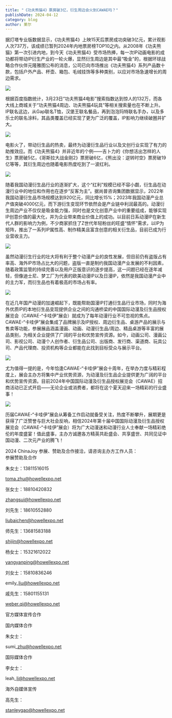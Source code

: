 ```yaml
---
title: "《功夫熊猫4》票房破3亿，衍生周边会火到CAWAE吗？"
publishDate: 2024-04-12
category: blog
author: 莱尔
---
```


据灯塔专业版数据显示，《功夫熊猫4》上映15天后票房成功突破3亿元，累计观影人次737万，该成绩已暂列2024年内地票房榜TOP10之内。从2008年《功夫熊猫》第一次引进内地，到今天《功夫熊猫4》受市场热捧，每一次IP动画电影的成功都将带动IP衍生产业的一轮火爆，显然衍生周边是其中最“吸金”的，根据环球战略合作伙伴元隆雅图公布的消息，公司已向市场推出《功夫熊猫4》系列产品数十款，包括户外产品、杯壶、箱包、毛绒挂饰等多种类别，以应对市场急速增长的周边需求。

![](https://ec-net-1251389766.cos.ap-shanghai.myqcloud.com/wp-content/uploads/2024/04/20240412162139826-576x1024.jpg)

根据百度指数统计，3月23日“功夫熊猫4电影”搜索指数达到惊人的132万，而各大线上商城关于“功夫熊猫4周边、功夫熊猫4玩具”等相关搜索量也在不断上升。IP联名这边，从Gap联名T恤，汉堡王联名餐品，再到泡泡玛特联名手办，以及多乐士的联名涂料，其品类覆盖已经实现了更为广泛的覆盖，IP影响力继续破圈并扩大。

![](https://ec-net-1251389766.cos.ap-shanghai.myqcloud.com/wp-content/uploads/2024/04/20240412162143917-873x1024.jpg)

电影火了，带动衍生品的热卖，最终为动漫衍生品行业以及文创行业实现了有力的助推效应。而《功夫熊猫4》并非近年的个例——吉卜力的《你想活出怎样的人生》票房破5亿，《哥斯拉大战金刚2》票房破6亿，《熊出没：逆转时空》票房破19亿等等，其衍生周边也随着电影热度吃到了一波红利。

![](https://ec-net-1251389766.cos.ap-shanghai.myqcloud.com/wp-content/uploads/2024/04/20240412162145163.jpg)

随着我国动漫衍生品行业的逐渐扩大，这个“红利”规模已经不容小觑，衍生品在动漫行业中的地位和作用也在逐步“反客为主”。据尚普咨询集团数据显示，2022年我国动漫衍生品市场规模达到920亿元，同比增长15%；2023年我国动漫产业总产值突破4000亿元，而下游衍生变现环节依然会是产业链中利润最高的。动漫衍生周边产业不仅仅是吸金能力强，同时也是文化创意产业中的重要组成，能够实现IP创意价值的最大化，并为企业带来商业价值上的成功。以目前日系动漫IP在新生代人群的影响力为例，不少商家抓住了Z世代年轻粉丝的旺盛“情怀”需求，以IP为矩阵，推出了一系列IP属性高、制作精美且富含创意的相关衍生品，目前已成为行业营收主力。

![](https://ec-net-1251389766.cos.ap-shanghai.myqcloud.com/wp-content/uploads/2024/04/20240412162153118.jpg)

虽然动漫衍生行业的壮大将有利于整个动漫产业的良性发展，但目前仍有盗版占有率高、海外IP市场占比大的问题，盗版一直是制约我国动漫产业发展的不利因素，随着政策监管的持续完善以及用户正版意识的逐步提高，这一问题已经在逐年减轻，但像迪士尼、梦工厂为代表的欧美动漫IP以及日漫IP，依然是我国动漫产业中的主力军，而衍生品也有着极高的市场占有率。

![](https://ec-net-1251389766.cos.ap-shanghai.myqcloud.com/wp-content/uploads/2024/04/20240412162209161.jpg)

在近几年国产动漫的加速崛起下，既能帮助国漫IP打通衍生品行业市场，同时为海外优质IP的本地衍生品变现提供企业之间的沟通桥梁的中国国际动漫及衍生品授权展览会（CAWAE-“卡哇伊”展会）就成为了每年动漫行业不可忽视的焦点。CAWAE-“卡哇伊”展会集成了品牌展示及IP授权、周边衍生品、桌游产品的展示与售卖等功能，参展展品涵盖漫画、动画、动漫衍生品/周边、精品桌游等丰富的展品类别，为相关企业提供了广阔的平台和优势宣传资源。如今，动画公司、漫画公司、影视公司、动漫个人创作者、衍生品公司、出版商、发行商、渠道商、玩具公司、产品代理商、投资机构等企业都能在此找到目标受众与展示平台。

![](https://ec-net-1251389766.cos.ap-shanghai.myqcloud.com/wp-content/uploads/2024/04/20240412162214227.jpg)

尤为值得一提的是，今年恰逢CAWAE-“卡哇伊”展会十周年，在举办力度与精彩程度上，展会主办方将集中产业优势资源，为动漫及衍生品企业提供更为广阔的平台和优势宣传资源。目前2024年中国国际动漫及衍生品授权展览会（CAWAE）招商活动已正式开启——无论企业或消费者，都将在这个夏天迎来一场精彩的行业盛事！

![](https://ec-net-1251389766.cos.ap-shanghai.myqcloud.com/wp-content/uploads/2024/04/20240412162216862-866x1024.jpg)

历届CAWAE-“卡哇伊”展会从筹备工作启动就备受关注，热度不断攀升，展期更是获得了广泛赞誉与巨大社会反响，相信2024年第十届中国国际动漫及衍生品授权展览会（CAWAE-“卡哇伊”展会）将为广大动漫迷和动漫行业人士奉献一场精彩绝伦的年度盛宴！值此盛事，主办方诚邀各方精英共赴盛会、共享盛世、共同见证中国动漫、二次元产业的腾飞！

2024 ChinaJoy 参展、赞助及合作接洽，请咨询主办方工作人员：  
参展赞助及合作

朱女士：13811516015

toma.zhu@howellexpo.net

张女士：18810420832

zhangsui@howellexpo.net

刘先生：18610552880

liubaichen@howellexpo.net

师先生：13681583188

shijin@howellexpo.net

杨女士：15321612022

[yangyanping@howellexpo.net](mailto:yangyanping@howellexpo.net)

刘女士：15810836246

emily\_liu@howellexpo.net

戚先生：15801155131

[weber.qi@howellexpo.net](mailto:weber.qi@howellexpo.net)

  
官方媒体宣传合作

国内媒体合作

朱女士：

sumi\_zhu@howellexpo.net

国际媒体合作

李女士：

leah\_li@howellexpo.net

海外自媒体宣传

高先生：

stanleygao@howellexpo.net

